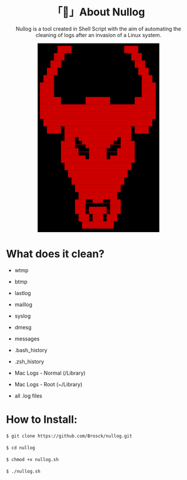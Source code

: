 <h1 align="center">「🧹」About Nullog</h1>

<a><p align="center">Nullog is a tool created in Shell Script with the aim of automating the cleaning of logs after an invasion of a Linux system.</p></a>

<p align="center"><img src="image.png"></p>

# What does it clean?

* wtmp

* btmp

* lastlog

* maillog

* syslog

* dmesg

* messages

* .bash_history

* .zsh_history

* Mac Logs - Normal (/Library)

* Mac Logs - Root (~/Library)

* all .log files

# How to Install:

```
$ git clone https://github.com/Brosck/nullog.git

$ cd nullog 

$ chmod +x nullog.sh

$ ./nullog.sh
```
